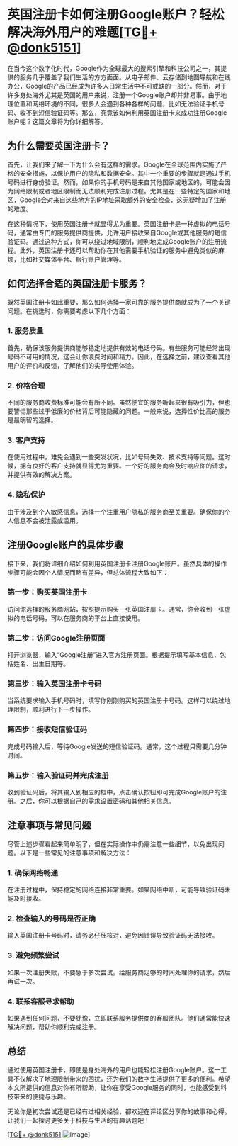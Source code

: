 # 英国注册卡如何注册Google账户？轻松解决海外用户的难题[[TG💪+ @donk5151](https://t.me/s/donk5151)]

在当今这个数字化时代，Google作为全球最大的搜索引擎和科技公司之一，其提供的服务几乎覆盖了我们生活的方方面面。从电子邮件、云存储到地图导航和在线办公，Google的产品已经成为许多人日常生活中不可或缺的一部分。然而，对于许多身处海外尤其是英国的用户来说，注册一个Google账户却并非易事。由于地理位置和网络环境的不同，很多人会遇到各种各样的问题，比如无法验证手机号码、收不到短信验证码等。那么，究竟该如何利用英国注册卡来成功注册Google账户呢？这篇文章将为你详细解答。

## 为什么需要英国注册卡？

首先，让我们来了解一下为什么会有这样的需求。Google在全球范围内实施了严格的安全措施，以保护用户的隐私和数据安全。其中一个重要的步骤就是通过手机号码进行身份验证。然而，如果你的手机号码是来自其他国家或地区的，可能会因为网络限制或者地区限制而无法顺利完成注册过程。尤其是在一些特定的国家和地区，Google会对来自这些地方的IP地址采取额外的安全检查，这无疑增加了注册的难度。

在这种情况下，使用英国注册卡就显得尤为重要。英国注册卡是一种虚拟的电话号码，通常由专门的服务提供商提供，允许用户接收来自Google或其他服务的短信验证码。通过这种方式，你可以绕过地域限制，顺利地完成Google账户的注册流程。此外，英国注册卡还可以帮助你在其他需要手机验证的服务中避免类似的麻烦，比如社交媒体平台、银行账户管理等。

## 如何选择合适的英国注册卡服务？

既然英国注册卡如此重要，那么如何选择一家可靠的服务提供商就成为了一个关键问题。在挑选时，你需要考虑以下几个方面：

### 1. **服务质量**
   首先，确保该服务提供商能够稳定地提供有效的电话号码。有些服务可能经常出现号码不可用的情况，这会让你浪费时间和精力。因此，在选择之前，建议查看其他用户的评价和反馈，了解他们的实际使用体验。

### 2. **价格合理**
   不同的服务商收费标准可能会有所不同。虽然便宜的服务听起来很有吸引力，但也要警惕那些过于低廉的价格背后可能隐藏的问题。一般来说，选择性价比高的服务是最明智的选择。

### 3. **客户支持**
   在使用过程中，难免会遇到一些突发状况，比如号码失效、技术支持等问题。这时候，拥有良好的客户支持就显得尤为重要。一个好的服务商会及时响应你的请求，并提供有效的解决方案。

### 4. **隐私保护**
   由于涉及到个人敏感信息，选择一个注重用户隐私的服务商至关重要。确保你的个人信息不会被泄露或滥用。

## 注册Google账户的具体步骤

接下来，我们将详细介绍如何利用英国注册卡注册Google账户。虽然具体的操作步骤可能会因个人情况而略有差异，但总体流程大致如下：

### 第一步：购买英国注册卡
   访问你选择的服务商网站，按照提示购买一张英国注册卡。通常，你会收到一张虚拟的电话号码，可以在服务商的平台上直接使用。

### 第二步：访问Google注册页面
   打开浏览器，输入“Google注册”进入官方注册页面。根据提示填写基本信息，包括姓名、出生日期等。

### 第三步：输入英国注册卡号码
   当系统要求输入手机号码时，填写你刚刚购买的英国注册卡号码。这样可以绕过地理限制，顺利进行下一步操作。

### 第四步：接收短信验证码
   完成号码输入后，等待Google发送的短信验证码。通常，这个过程只需要几分钟时间。

### 第五步：输入验证码并完成注册
   收到验证码后，将其输入到相应的框中，点击确认按钮即可完成Google账户的注册。之后，你可以根据自己的需求设置密码和其他相关信息。

## 注意事项与常见问题

尽管上述步骤看起来简单明了，但在实际操作中仍需注意一些细节，以免出现问题。以下是一些常见的注意事项和解决方法：

### 1. **确保网络畅通**
   在注册过程中，保持稳定的网络连接非常重要。如果网络中断，可能导致验证码未能及时接收。

### 2. **检查输入的号码是否正确**
   输入英国注册卡号码时，请务必仔细核对，避免因错误导致验证码无法接收。

### 3. **避免频繁尝试**
   如果一次注册失败，不要急于多次尝试。给服务商足够的时间处理你的请求，然后再试一次。

### 4. **联系客服寻求帮助**
   如果遇到任何问题，不要犹豫，立即联系服务提供商的客服团队。他们通常能快速解决问题，帮助你顺利完成注册。

## 总结

通过使用英国注册卡，即使是身处海外的用户也能轻松注册Google账户。这一工具不仅解决了地理限制带来的困扰，还为我们的数字生活提供了更多的便利。希望本文所提供的信息对你有所帮助，让你在享受Google服务的同时，也能感受到科技带来的便捷与乐趣。

无论你是初次尝试还是已经有过相关经验，都欢迎在评论区分享你的故事和心得。让我们一起探讨更多关于科技与生活的有趣话题吧！

[[TG💪+ @donk5151](https://t.me/s/donk5151) ![Image](https://i.postimg.cc/rwNCRYN7/Snipaste-2025-04-30-17-27-05.png)]